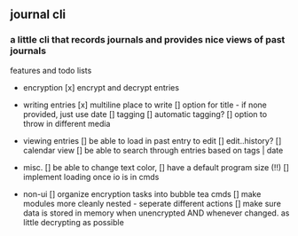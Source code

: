 ## journal cli
### a little cli that records journals and provides nice views of past journals

features and todo lists
- encryption
    [x] encrypt and decrypt entries

- writing entries
    [x] multiline place to write
    [] option for title - if none provided, just use date
    [] tagging
        [] automatic tagging?
    [] option to throw in different media
- viewing entries
    [] be able to load in past entry to edit
        [] edit..history?
    [] calendar view
    [] be able to search through entries based on tags | date

- misc.
    [] be able to change text color, 
    [] have a default program size (!!)
    [] implement loading once io is in cmds

- non-ui
    [] organize encryption tasks into bubble tea cmds
    [] make modules more cleanly nested - seperate different actions
    [] make sure data is stored in memory when unencrypted AND whenever changed. as little decrypting as possible

    